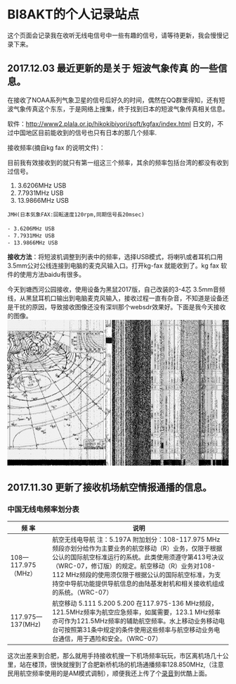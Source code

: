 # BI8AKT的个人记录站点

这个页面会记录我在收听无线电信号中一些有趣的信号，请等待更新，我会慢慢记录下来。


## 2017.12.03 最近更新的是关于 短波气象传真 的一些信息。

在接收了NOAA系列气象卫星的信号后好久的时间，偶然在QQ群里得知，还有短波气象传真这个东东，于是网络上搜集，终于找到日本的短波气象传真相关信息。

软件：http://www2.plala.or.jp/hikokibiyori/soft/kgfax/index.html  日文的，不过中国地区目前能收到的信号也只有日本的那几个频率.

接收频率\(摘自kg fax 的说明文件)：

目前我有效接收到的就只有第一组这三个频率，其余的频率包括台湾的都没有收到过信号。

1. 	3.6206MHz USB
1.   7.7931MHz USB
1.  13.9866MHz USB




```
JMH(日本気象FAX:回転速度120rpm,同期信号長20msec)

- 3.6206MHz USB
- 7.7931MHz USB
- 13.9866MHz USB
```


**接收方法**：将短波机调整到列表中的频率，选择USB模式，将喇叭或者耳机口用3.5mm公对公线连接到电脑的麦克风输入口。打开kg-fax 就能收到了。kg fax 软件的使用方法baidu有很多。

今天到塘西河公园接收，使用设备为黑鼠2017版，自己改装的3-4芯 3.5mm音频线，从黑鼠耳机口输出到电脑麦克风输入，接收过程一直有杂音，不知道是设备还是干扰的原因，导致接收图像还没有深圳那个websdr效果好。下面是我今天接收的图像。
![image](https://github.com/cql1983/BI8AKT/blob/master/docs/tangxihe.png?raw=true)


## 2017.11.30 更新了接收机场航空情报通播的信息。

### 中国无线电频率划分表

频    率 | 说明
--- | ---
108—117.975（MHz） |  航空无线电导航  注：5.197A  附加划分：108-117.975 MHz频段亦划分给作为主要业务的航空移动（R）业务，仅限于根据公认的国际航空标准运行的系统。此类使用须遵守第413号决议（WRC-07，修订版）的规定。航空移动（R）业务对108-112 MHz频段的使用须仅限于根据公认的国际航空标准，为支持空中导航功能提供导航信息的由陆基发射机和相关接收机组成的系统。（WRC-07）
117.975—137(MHz) | 航空移动 5.111  5.200 5.200  在117.975-136 MHz频段，121.5MHz频率为航空应急频率，如属需要，123.1 MHz频率亦可作为121.5MHz频率的辅助航空频率。水上移动业务移动电台可按照第31条中规定的条件使用这些频率与航空移动业务电台通信，用于遇险和安全。（WRC-07）

   
   这次出差来到合肥，那么就用手持接收机搜一下机场频率玩玩，市区离机场几十公里，站在楼顶，很快就搜到了合肥新桥机场的机场通播频率128.850MHz,（注意民用航空频率使用的是AM模式调制），顺便我还上传了个[录音](http://player.youku.com/embed/XMzE5ODE4MzIzMg==)到优酷上面。

